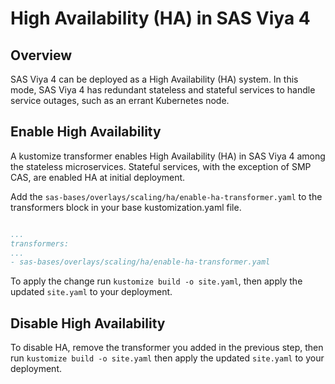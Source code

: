 # High Availability (HA) in SAS Viya 4

## Overview

SAS Viya 4 can be deployed as a High Availability (HA) system. In this mode, SAS
Viya 4 has redundant stateless and stateful services to handle service outages,
such as an errant Kubernetes node.

## Enable High Availability

A kustomize transformer enables High Availability (HA) in SAS Viya 4 among the
stateless microservices. Stateful services, with the exception of SMP CAS, are
enabled HA at initial deployment.

Add the `sas-bases/overlays/scaling/ha/enable-ha-transformer.yaml` to the
transformers block in your base kustomization.yaml file.

```yaml

...
transformers:
...
- sas-bases/overlays/scaling/ha/enable-ha-transformer.yaml
```

To apply the change run `kustomize build -o site.yaml`, then apply the updated
`site.yaml` to your deployment.

## Disable High Availability

To disable HA, remove the transformer you added in the previous step, then run
`kustomize build -o site.yaml` then apply the updated `site.yaml` to your
deployment.
